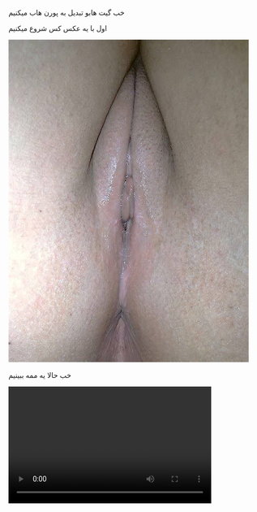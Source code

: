 خب گیت هابو تبدیل به پورن هاب میکنیم

اول با یه عکس کس شروع میکنیم

<img src="https://github.com/wnnwybywbywe/hsoebeksosh/raw/main/IMG_20220503_021820_507.jpg">

خب حالا یه ممه ببینیم
 
<html>
<body>

<video controls loop autoplay width="400" height="230">
 <source src="https://github.com/wnnwybywbywe/hsoebeksosh/raw/main/IMG_20220422_034438_870.mp4" type="video/mp4">
</video>

</body>
</html>
